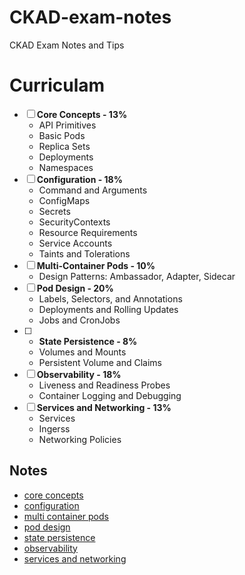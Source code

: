 # CKAD-exam-notes
CKAD Exam Notes and Tips

# Curriculam 

- [ ] __Core Concepts - 13%__
  - API Primitives
  - Basic Pods
  - Replica Sets
  - Deployments
  - Namespaces
- [ ] __Configuration - 18%__
  - Command and Arguments
  - ConfigMaps
  - Secrets
  - SecurityContexts
  - Resource Requirements
  - Service Accounts
  - Taints and Tolerations
- [ ] __Multi-Container Pods - 10%__
  - Design Patterns: Ambassador, Adapter, Sidecar
- [ ] __Pod Design - 20%__
  - Labels, Selectors, and Annotations
  - Deployments and Rolling Updates
  - Jobs and CronJobs
- [ ] - __State Persistence - 8%__
  - Volumes and Mounts
  - Persistent Volume and Claims
- [ ] __Observability - 18%__
  - Liveness and Readiness Probes
  - Container Logging and Debugging
- [ ] __Services and Networking - 13%__
  - Services
  - Ingerss
  - Networking Policies

## Notes

* [core concepts](CoreConcepts/README.md#section)
* [configuration](Configurations/README.md#section)
* [multi container pods](Multi-ContainerPods/README.md#section)
* [pod design](PodDesign/README.md#section)
* [state persistence](StatePersistence/README.md#section)
* [observability](Observability/README.md#section)
* [services and networking](ServicesAndNetworking/README.md#section)